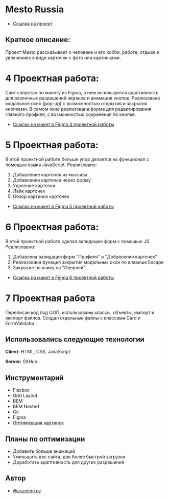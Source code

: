 # Mesto Russia

* [Ссылка на проект](https://aszelenkov.github.io/mesto/)

## Краткое описание:
Проект Mesto рассказывает о человеке и его хобби, работе, отдыхе и увлечениях в виде карточек с фото или картинками.


# 4 Проектная работа:
Сайт сверстан по макету из Figma, в нем используется адаптивность для различных разрешений экранов и анимация кнопок. Реализовано модальное окно (pop-up) с возможностью открытия и закрытия кнопками.
В самом окне реализована форма для редактирования главного профиля, с возможностью сохранения по кнопке.

* [Ссылка на макет в Figma 4 проектной работы](https://www.figma.com/file/2cn9N9jSkmxD84oJik7xL7/JavaScript.-Sprint-4?t=ekGviaZZGN9adueY-6)


# 5 Проектная работа:
В этой проектной работе больше упор делается на функционал с помощью языка JavaScript.
Реализовано:
1. Добавление карточек из массива
2. Добавление карточки через форму
3. Удаление карточки
4. Лайк карточек
6. Обзор картинок карточек

* [Ссылка на макет в Figma 5 проектной работы](https://www.figma.com/file/bjyvbKKJN2naO0ucURl2Z0/JavaScript.-Sprint-5?node-id=0%3A1&t=LmPXx3UPiW6Q0wPo-0)


# 6 Проектная работа:
В этой проектной работе сделал валидацию форм с помощью JS
Реализовано:
1. Добавлена валидация форм "Профиля" и "Добавления карточек"
2. Реализована функция закрытия модальных окон по клавише Escape
3. Закрытие по клику на "Оверлей"

* [Ссылка на макет в Figma 6 проектной работы](https://www.figma.com/file/kRVLKwYG3d1HGLvh7JFWRT/JavaScript.-Sprint-6?node-id=0%3A1)

# 7 Проектная работа
Переписан код под ООП, использованы классы, объекты, импорт и экспорт файлов.
Создал отдельные файлы с классами Card и FormValidator


## Использовались следующие технологии

**Client:** HTML, CSS, JavaScript

**Server:** GitHub


## Инструментарий

- Flexbox
- Grid Layout
- BEM
- BEM Nested
- Git
- Figma
- [Оптимизация картинок](https://tinypng.com/)


## Планы по оптимизации

- Добавить больше анимаций
- Уменьшить вес сайта, для более быстрой загрузки
- Доработать адаптивность для других разрешений


## Автор

- [@aszelenkov](https://github.com/aszelenkov)
